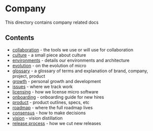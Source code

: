 # Company

This directory contains company related docs

## Contents

- [collaboration](collaboration.md) - the tools we use or will use for collaboration
- [culture](culture.md) - a small piece about culture
- [environments](environments.md) - details our environments and architecture
- [evolution](evolution.md) - on the evolution of micro
- [glossary](../glossary.md) - a glossary of terms and explanation of brand, company, project, product
- [growth](growth.md) - personal growth and development
- [issues](https://github.com/m3o/development/issues) - where we track work
- [licensing](licensing.md) - how we license micro software
- [onboarding](onboarding.md) - onboarding guide for new hires
- [product](../product) - product outlines, specs, etc
- [roadmap](../roadmap) - where the full roadmap lives
- [consensus](consensus.md) - how to make decisions
- [vision](vision.md) - vision distillation
- [release process](release-process.md) - how we cut new releases
